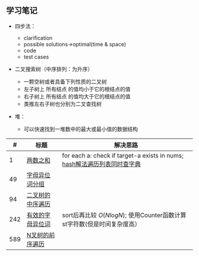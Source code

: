 ## 学习笔记
 

+ 四步法：
	+ clarification
	+ possible solutions->optimal(time & space)
	+ code
	+ test cases

+ 二叉搜索树（中序排列：为升序）
	+ 一颗空树或者具备下列性质的二叉树
	+ 左子树上 所有结点 的值均小于它的根结点的值
	+ 右子树上 所有结点 的值均大于它的根结点的值
	+ 类推左右子树也分别为二叉查找树 
+ 堆：
	+ 可以快速找到一堆数中的最大或最小值的数据结构



|#|标题|解决思路|
|---|---|------|
|1|[两数之和](https://leetcode-cn.com/problems/two-sum/description/)| for each a: check if target-a exists in nums; [hash解法遍历列表同时查字典](https://leetcode.com/problems/two-sum/discuss/96/HashtablePython5-lines)|
|49| [字母异位词分组](https://leetcode-cn.com/problems/group-anagrams/)||
|94|[二叉树的中序遍历](https://leetcode-cn.com/problems/binary-tree-inorder-traversal/)||
|242| [有效的字母异位词](https://leetcode-cn.com/problems/valid-anagram/description/)| sort后再比较 $O(Nlog N)$; 使用Counter函数计算st字符数(但是时间复杂度高）|
|589| [N叉树的前序遍历](https://leetcode-cn.com/problems/n-ary-tree-preorder-traversal/description/)| |